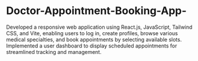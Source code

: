 # Doctor-Appointment-Booking-App-
 Developed a responsive web application using React.js, JavaScript, Tailwind CSS, and Vite, enabling users to log in,  create profiles, browse various medical specialties, and book appointments by selecting available slots. Implemented a  user dashboard to display scheduled appointments for streamlined tracking and management.
